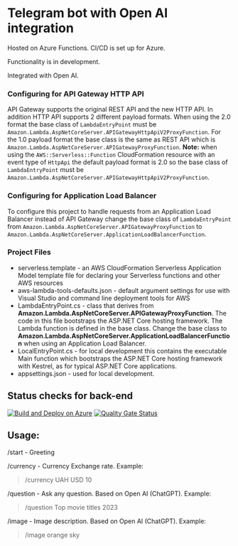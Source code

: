 # Telegram bot with Open AI integration

Hosted on Azure Functions. CI/CD is set up for Azure.

Functionality is in development.

Integrated with Open AI.

### Configuring for API Gateway HTTP API ###

API Gateway supports the original REST API and the new HTTP API. In addition HTTP API supports 2 different
payload formats. When using the 2.0 format the base class of `LambdaEntryPoint` must be `Amazon.Lambda.AspNetCoreServer.APIGatewayHttpApiV2ProxyFunction`.
For the 1.0 payload format the base class is the same as REST API which is `Amazon.Lambda.AspNetCoreServer.APIGatewayProxyFunction`.
**Note:** when using the `AWS::Serverless::Function` CloudFormation resource with an event type of `HttpApi` the default payload
format is 2.0 so the base class of `LambdaEntryPoint` must be `Amazon.Lambda.AspNetCoreServer.APIGatewayHttpApiV2ProxyFunction`.


### Configuring for Application Load Balancer ###

To configure this project to handle requests from an Application Load Balancer instead of API Gateway change
the base class of `LambdaEntryPoint` from `Amazon.Lambda.AspNetCoreServer.APIGatewayProxyFunction` to 
`Amazon.Lambda.AspNetCoreServer.ApplicationLoadBalancerFunction`.

### Project Files ###

* serverless.template - an AWS CloudFormation Serverless Application Model template file for declaring your Serverless functions and other AWS resources
* aws-lambda-tools-defaults.json - default argument settings for use with Visual Studio and command line deployment tools for AWS
* LambdaEntryPoint.cs - class that derives from **Amazon.Lambda.AspNetCoreServer.APIGatewayProxyFunction**. The code in 
this file bootstraps the ASP.NET Core hosting framework. The Lambda function is defined in the base class.
Change the base class to **Amazon.Lambda.AspNetCoreServer.ApplicationLoadBalancerFunction** when using an 
Application Load Balancer.
* LocalEntryPoint.cs - for local development this contains the executable Main function which bootstraps the ASP.NET Core hosting framework with Kestrel, as for typical ASP.NET Core applications.
* appsettings.json - used for local development.

## Status checks for back-end
[![Build and Deploy on Azure](https://github.com/ArtyProf/ArtyApp/actions/workflows/backend_deployment.yml/badge.svg?branch=master)](https://github.com/ArtyProf/Telegram-bot-from-Arty_Prof/actions/workflows/backend_deployment.yml)
[![Quality Gate Status](https://sonarcloud.io/api/project_badges/measure?project=ArtyApp&metric=alert_status)](https://sonarcloud.io/summary/overall?id=ArtyProf_ArtyApp)

## Usage:

/start - Greeting

/currency - Currency Exchange rate. Example: 
> /currency UAH USD 10

/question - Ask any question. Based on Open AI (ChatGPT). Example: 
> /question Top movie titles 2023

/image - Image description. Based on Open AI (ChatGPT). Example: 
> /image orange sky
